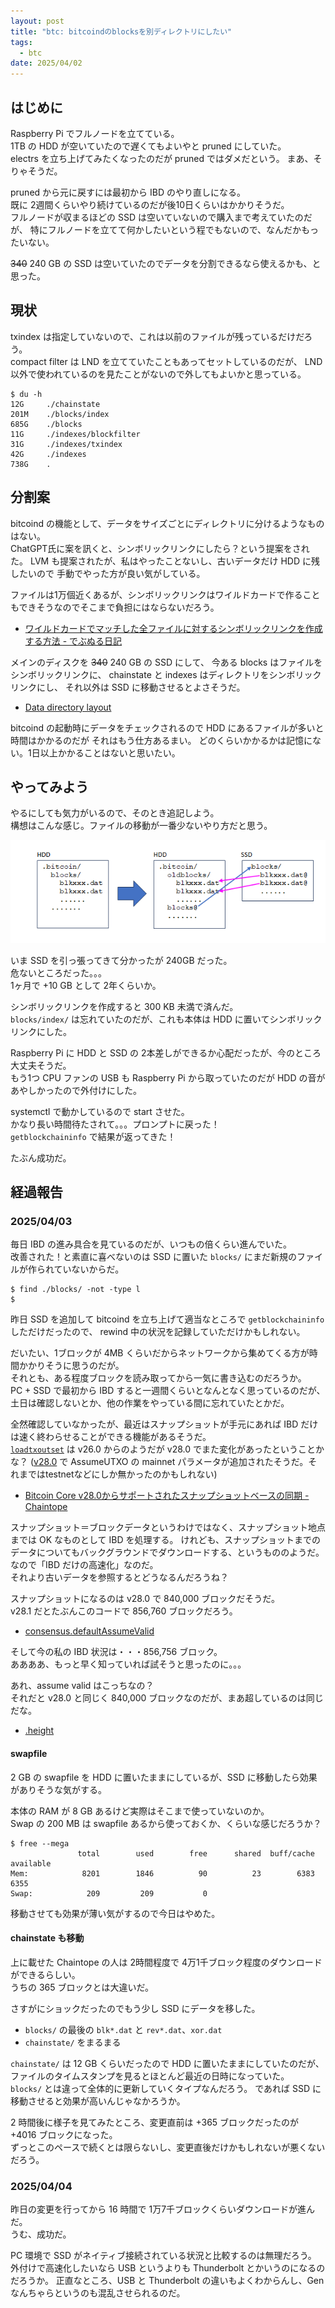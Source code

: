 ```yaml
---
layout: post
title: "btc: bitcoindのblocksを別ディレクトリにしたい"
tags:
  - btc
date: 2025/04/02
---
```


## はじめに

Raspberry Pi でフルノードを立てている。  
1TB の HDD が空いていたので遅くてもよいやと pruned にしていた。  
electrs を立ち上げてみたくなったのだが pruned ではダメだという。
まあ、そりゃそうだ。

pruned から元に戻すには最初から IBD のやり直しになる。  
既に 2週間くらいやり続けているのだが後10日くらいはかかりそうだ。  
フルノードが収まるほどの SSD は空いていないので購入まで考えていたのだが、
特にフルノードを立てて何かしたいという程でもないので、なんだかもったいない。

~~340~~ 240 GB の SSD は空いていたのでデータを分割できるなら使えるかも、と思った。

## 現状

txindex は指定していないので、これは以前のファイルが残っているだけだろう。  
compact filter は LND を立てていたこともあってセットしているのだが、
LND 以外で使われているのを見たことがないので外してもよいかと思っている。

```console
$ du -h
12G     ./chainstate
201M    ./blocks/index
685G    ./blocks
11G     ./indexes/blockfilter
31G     ./indexes/txindex
42G     ./indexes
738G    .
```

## 分割案

bitcoind の機能として、データをサイズごとにディレクトリに分けるようなものはない。  
ChatGPT氏に案を訊くと、シンボリックリンクにしたら？という提案をされた。
LVM も提案されたが、私はやったことないし、古いデータだけ HDD に残したいので
手動でやった方が良い気がしている。

ファイルは1万個近くあるが、シンボリックリンクはワイルドカードで作ることもできそうなのでそこまで負担にはならないだろう。

* [ワイルドカードでマッチした全ファイルに対するシンボリックリンクを作成する方法 - でぶぬる日記](https://aquarla.hatenadiary.org/entry/20121206/1354784935)

メインのディスクを ~~340~~ 240 GB の SSD にして、
今ある blocks はファイルをシンボリックリンクに、
chainstate と indexes はディレクトリをシンボリックリンクにし、
それ以外は SSD に移動させるとよさそうだ。

* [Data directory layout](https://github.com/bitcoin/bitcoin/blob/v28.1/doc/files.md#data-directory-layout)

bitcoind の起動時にデータをチェックされるので HDD にあるファイルが多いと時間はかかるのだが
それはもう仕方あるまい。
どのくらいかかるかは記憶にない。1日以上かかることはないと思いたい。

## やってみよう

やるにしても気力がいるので、そのとき追記しよう。  
構想はこんな感じ。ファイルの移動が一番少ないやり方だと思う。

![image](images/20250402a-1.png)

いま SSD を引っ張ってきて分かったが 240GB だった。  
危ないところだった。。。  
1ヶ月で +10 GB として 2年くらいか。

シンボリックリンクを作成すると 300 KB 未満で済んだ。  
`blocks/index/` は忘れていたのだが、これも本体は HDD に置いてシンボリックリンクにした。

Raspberry Pi に HDD と SSD の 2本差しができるか心配だったが、今のところ大丈夫そうだ。  
もう1つ CPU ファンの USB も Raspberry Pi から取っていたのだが HDD の音があやしかったので外付けにした。

systemctl で動かしているので start させた。  
かなり長い時間待たされて。。。プロンプトに戻った！  
`getblockchaininfo` で結果が返ってきた！

たぶん成功だ。

## 経過報告

### 2025/04/03

毎日 IBD の進み具合を見ているのだが、いつもの倍くらい進んでいた。  
改善された！と素直に喜べないのは SSD に置いた `blocks/` にまだ新規のファイルが作られていないからだ。

```console
$ find ./blocks/ -not -type l
$
```

昨日 SSD を追加して bitcoind を立ち上げて適当なところで `getblockchaininfo` しただけだったので、
rewind 中の状況を記録していただけかもしれない。

だいたい、1ブロックが 4MB くらいだからネットワークから集めてくる方が時間かかりそうに思うのだが。  
それとも、ある程度ブロックを読み取ってから一気に書き込むのだろうか。  
PC + SSD で最初から IBD すると一週間くらいとなんとなく思っているのだが、
土日は確認しないとか、他の作業をやっている間に忘れていたとかだ。  

全然確認していなかったが、最近はスナップショットが手元にあれば IBD だけは速く終わらせることができる機能があるそうだ。  
[`loadtxoutset`](https://bitcoincore.org/en/doc/26.0.0/rpc/blockchain/loadtxoutset/) は v26.0 からのようだが v28.0 でまた変化があったということかな？
([v28.0](https://bitcoin.org/en/releases/28.0/#updated-rpcs) で AssumeUTXO の mainnet パラメータが追加されたそうだ。それまではtestnetなどにしか無かったのかもしれない)

* [Bitcoin Core v28.0からサポートされたスナップショットベースの同期 - Chaintope](https://www.chaintope.com/pickup_topics/126452/)

スナップショット＝ブロックデータというわけではなく、スナップショット地点までは OK なものとして IBD を処理する。
けれども、スナップショットまでのデータについてもバックグラウンドでダウンロードする、というもののようだ。  
なので「IBD だけの高速化」なのだ。  
それより古いデータを参照するとどうなるんだろうね？

スナップショットになるのは v28.0 で 840,000 ブロックだそうだ。  
v28.1 だとたぶんこのコードで 856,760 ブロックだろう。

* [consensus.defaultAssumeValid](https://github.com/bitcoin/bitcoin/blob/v28.1/src/kernel/chainparams.cpp#L119)

そして今の私の IBD 状況は・・・856,756 ブロック。  
ああああ、もっと早く知っていれば試そうと思ったのに。。。

あれ、assume valid はこっちなの？  
それだと v28.0 と同じく 840,000 ブロックなのだが、まあ超しているのは同じだな。

* [.height](https://github.com/bitcoin/bitcoin/blob/v28.1/src/kernel/chainparams.cpp#L188)

#### swapfile

2 GB の swapfile を HDD に置いたままにしているが、SSD に移動したら効果がありそうな気がする。

本体の RAM が 8 GB あるけど実際はそこまで使っていないのか。  
Swap の 200 MB は swapfile あるから使っておくか、くらいな感じだろうか？

```console
$ free --mega
               total        used        free      shared  buff/cache   available
Mem:            8201        1846          90          23        6383        6355
Swap:            209         209           0
```

移動させても効果が薄い気がするので今日はやめた。

#### chainstate も移動

上に載せた Chaintope の人は 2時間程度で 4万1千ブロック程度のダウンロードができるらしい。  
うちの 365 ブロックとは大違いだ。

さすがにショックだったのでもう少し SSD にデータを移した。

* `blocks/` の最後の `blk*.dat` と `rev*.dat`、`xor.dat`
* `chainstate/` をまるまる

`chainstate/` は 12 GB くらいだったので HDD に置いたままにしていたのだが、
ファイルのタイムスタンプを見るとほとんど最近の日時になっていた。  
`blocks/` とは違って全体的に更新していくタイプなんだろう。
であれば SSD に移動させると効果が高いんじゃなかろうか。

2 時間後に様子を見てみたところ、変更直前は +365 ブロックだったのが +4016 ブロックになった。  
ずっとこのペースで続くとは限らないし、変更直後だけかもしれないが悪くないだろう。

### 2025/04/04

昨日の変更を行ってから 16 時間で 1万7千ブロックくらいダウンロードが進んだ。  
うむ、成功だ。

PC 環境で SSD がネイティブ接続されている状況と比較するのは無理だろう。
外付けで高速化したいなら USB というよりも Thunderbolt とかいうのになるのだろうか。
正直なところ、USB と Thunderbolt の違いもよくわからんし、Gen なんちゃらというのも混乱させられるのだ。
